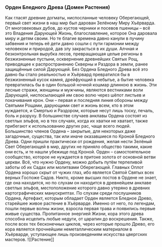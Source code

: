 ### Орден Бледного Древа (Домен Растения)

Как гласят древние догматы, ниспосланные человеку Оберегающей, первый свет жизни в наш мир был дарован Зелёному Миру Хъёрварда. От многовековых дубов, до кустов черники и посевов пшеницы – всё это Владения Дарующей Жизнь, благославление, которое Она даровала миру и детям своим. Но те благие времена давно канули в пучину забвения и теперь её дети давно сошли с пути гармонии между человеком и природой, дав злу закрасться в их души. Алчная и безконтрольная вырубка лесов, превращающая целые регионы в безжизненные пустыни, осквернение древнейших Святых Рощ, приводящее к распространению Скверны и Раздора в земли, ранее защищённые силой Дарующей. Без Ордена Бледного Древа всё это давно бы стало реальностью и Хъёрвард превратился бы в безжизненный кусок камня, дрейфующий в небытье, а бытие человека превратилась бы в один большой ночной кошмар длинною в жизнь. Эти лесные стражи, женщины и мужчины, являются вестниками воли Дарующей, ниспосылающей им свою волю через шёпот листьев и покачивания крон. Они – первая и последняя линия обороны между Святыми Рощами, дарующими свет и жизнь всем, кто в этом нуждается, и Смертью и Раздором, которые несут лишь тоску, печаль, боль и разруху.
В большинстве случаев анклавы Ордена состоят из светлых эльфов, но в тех случаях, когда их хватки не хватает, также прибегают к использованию других рас, чаще всего людей. Большинство членов Ордена – закрытые, для некоторых даже загадочные, существа, так или иначе оказавшиеся по Кроной Бледного Древа. Одни пришли практически от рождения, желая нести Зелёный Свет Оберегающей в мир, других не приняло общество такими, какие они есть, и те нашли убежище под Кроной.
Орден – самостоятельное сообщество, которое не нуждается в притоке золота от основной ветви церкви. Всё, что нужно Ордену, можно добыть путём терпеливой заботы об их Садах или молитвами Оберегающей.
Главных Оплот Ордена хорошо скрыт от чужих глаз, ибо является Святой Святых всех верных Госпоже Садов. Никто, кроме высших постов в Ордене не знает, где она находится, но по слухам он находится в древнейшем анклаве светлых эльфов, местоположение которого давно утеряно в древних картографических манускриптах.
По слухам среди послушников Ордена, Артефакт, которым обладает Орден является Бледное Древо, старейшее живое растение в Хъёрварде. Именно от него, по легендам, пошли первые волны жизни, взросла первая трава и появились первые живые существа. Пропитанное энергией Жизни, кора этого древа способна исцелить любые недуги, от царапин до воскрешения. Также, после всех тех бесконечных циклов, через которые прошло Древо, его кора является прочнейшим неметаллическим материалом в Хъёрварде, уступающее лишь произведениям искусства цвергских мастеров.
![[Растение]]
